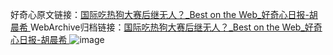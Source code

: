 好奇心原文链接：[国际吃热狗大赛后继无人？_Best on the Web_好奇心日报-胡晨希 ](https://www.qdaily.com/articles/11665.html)
WebArchive归档链接：[国际吃热狗大赛后继无人？_Best on the Web_好奇心日报-胡晨希 ](http://web.archive.org/web/20190623170855/https://www.qdaily.com/articles/11665.html)
![image](http://ww3.sinaimg.cn/large/007d5XDply1g3wafugyeyj30u02e11kx)